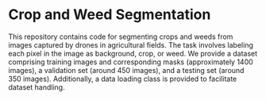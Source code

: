 # Crop and Weed Segmentation

This repository contains code for segmenting crops and weeds from images captured by drones in agricultural fields. The task involves labeling each pixel in the image as background, crop, or weed. We provide a dataset comprising training images and corresponding masks (approximately 1400 images), a validation set (around 450 images), and a testing set (around 350 images). Additionally, a data loading class is provided to facilitate dataset handling.

